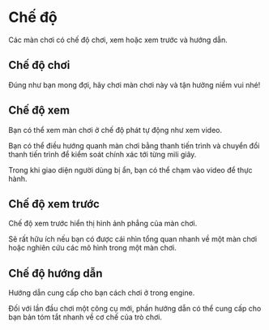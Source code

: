 # Chế độ

Các màn chơi có chế độ chơi, xem hoặc xem trước và hướng dẫn.

## Chế độ chơi

Đúng như bạn mong đợi, hãy chơi màn chơi này và tận hưởng niềm vui nhé!

## Chế độ xem

Bạn có thể xem màn chơi ở chế độ phát tự động như xem video.

Bạn có thể điều hướng quanh màn chơi bằng thanh tiến trình và chuyển đổi thanh tiến trình để kiểm soát chính xác tới từng mili giây.

Trong khi giao diện người dùng bị ẩn, bạn có thể chạm vào video để thực hành.

## Chế độ xem trước

Chế độ xem trước hiển thị hình ảnh phẳng của màn chơi.

Sẽ rất hữu ích nếu bạn có được cái nhìn tổng quan nhanh về một màn chơi hoặc nghiên cứu các mô hình trong một màn chơi.

## Chế độ hướng dẫn

Hướng dẫn cung cấp cho bạn cách chơi ở trong engine.

Đối với lần đầu chơi một công cụ mới, phần hướng dẫn có thể cung cấp cho bạn bản tóm tắt nhanh về cơ chế của trò chơi.
